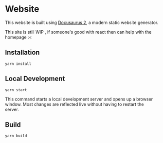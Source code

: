 # Website

This website is built using [Docusaurus 2](https://docusaurus.io/), a modern static website generator.

This site is still WIP , if someone's good with react then can help with the homepage :<

## Installation

```console
yarn install
```

## Local Development

```console
yarn start
```

This command starts a local development server and opens up a browser window. Most changes are reflected live without having to restart the server.

## Build

```console
yarn build
```
